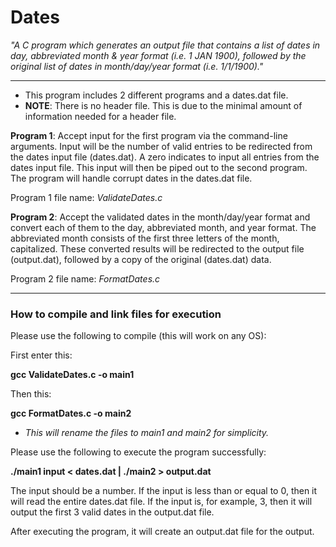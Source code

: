 # Dates #


_"A C program which generates an output file that contains a list of dates in day, abbreviated month &amp; year format (i.e. 1 JAN 1900), followed by the original list of dates in month/day/year format (i.e. 1/1/1900)."_

-------

- This program includes 2 different programs and a dates.dat file.
- __NOTE__: There is no header file. This is due to the minimal amount of information needed for a header file.

__Program 1__: Accept input for the first program via the command-line arguments. Input will be the number of valid entries to be redirected from the dates input file (dates.dat). A zero indicates to input all entries from the dates input file. This input will then be piped out to the second program. The program will handle corrupt dates in the dates.dat file.

Program 1 file name: _ValidateDates.c_

__Program 2__: Accept the validated dates in the month/day/year format and convert each of them to the day, abbreviated month, and year format. The abbreviated month consists of the first three letters of the month, capitalized. These converted results will be redirected to the output file (output.dat), followed by a copy of the original (dates.dat) data.

Program 2 file name: _FormatDates.c_

-------

### How to compile and link files for execution ###


Please use the following to compile (this will work on any OS):

First enter this:

__gcc ValidateDates.c -o main1__

Then this:

__gcc FormatDates.c -o main2__

- _This will rename the files to main1 and main2 for simplicity._


Please use the following to execute the program successfully:

__./main1 input < dates.dat | ./main2 > output.dat__

The input should be a number. If the input is less than or equal to 0, then it will read the entire dates.dat file. If the input is, for example, 3, then it will output the first 3 valid dates in the output.dat file.


After executing the program, it will create an output.dat file for the output.
